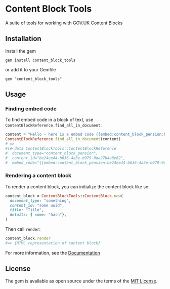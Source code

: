 # Content Block Tools

A suite of tools for working with GOV.UK Content Blocks

## Installation

Install the gem

    gem install content_block_tools

or add it to your Gemfile

    gem "content_block_tools"

## Usage

### Finding embed code

To find embed code in a block of text, use `ContentBlockReference.find_all_in_document`:

```ruby
content = "Hello - here is a embed code {{embed:content_block_pension:be24ee44-b636-4a3e-b979-0da27b4a8e62}}"
ContentBlockReference.find_all_in_document(content)
# =>
#[#<data ContentBlockTools::ContentBlockReference
#  document_type="content_block_pension",
#  content_id="be24ee44-b636-4a3e-b979-0da27b4a8e62",
#  embed_code="{{embed:content_block_pension:be24ee44-b636-4a3e-b979-0da27b4a8e62}}">]
```

### Rendering a content block

To render a content block, you can initialize the content block like so:

```ruby
content_block = ContentBlockTools::ContentBlock.new(
  document_type: "something",
  content_id: "some uuid",
  title: "Title",
  details: { some: "hash"},
)
```

Then call `render`:

```ruby
content_block.render
#=> {HTML representation of content block}
```

For more information, see the [Documentation](https://www.rubydoc.info/github/alphagov/content_block_tools)

## License

The gem is available as open source under the terms of the [MIT License](https://opensource.org/licenses/MIT).
